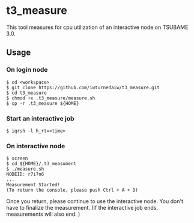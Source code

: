 # t3_measure
This tool measures for cpu utilization of an interactive node on TSUBAME 3.0.

## Usage
### On login node
```
$ cd <workspace>
$ git clone https://github.com/iwturnedaiw/t3_measure.git
$ cd t3_measure
$ chmod +x .t3_measure/measure.sh
$ cp -r .t3_measure ${HOME}
```

### Start an interactive job
```
$ iqrsh -l h_rt=<time>
```

### On interactive node
```
$ screen
$ cd ${HOME}/.t3_measument
$ ./measure.sh
NODEID: r7i7n6
...
Measurement Started!
(To return the console, please push Ctrl + A + D)
```
Once you return, please continue to use the interactive node.
You don't have to finalize the measurement. (If the interactive job ends, measurements will also end. )

